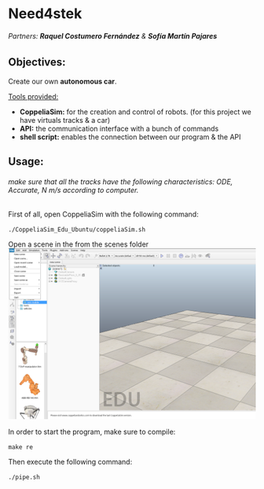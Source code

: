 # Need4stek
###### Partners: **Raquel Costumero Fernández** & **Sofía Martín Pajares**

## Objectives:
Create our own **autonomous car**.

<u>Tools provided:</u>
* **CoppeliaSim:** for the creation and control of robots. (for this project we have virtuals tracks & a car)
* **API:** the communication interface with a bunch of commands
* **shell script:** enables the connection between our program & the API

## Usage:
###### make sure that all the tracks have the following characteristics: ODE, Accurate, N m/s according to computer.

First of all, open CoppeliaSim with the following command:
```
./CoppeliaSim_Edu_Ubuntu/coppeliaSim.sh
```
Open a scene in the from the scenes folder 
<img src="./images/coppeliaSim.png" alt="image of the CoppeliaSim program">

In order to start the program, make sure to compile:
```
make re
```
Then execute the following command:
```
./pipe.sh
```
